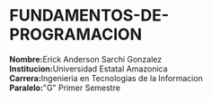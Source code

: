 # FUNDAMENTOS-DE-PROGRAMACION
<strong>Nombre:</strong>Erick Anderson Sarchi Gonzalez <br>
<strong>Institucion:</strong>Universidad Estatal Amazonica <br>
<strong>Carrera:</strong>Ingenieria en Tecnologias de la Informacion <br>
<strong>Paralelo:</strong>"G" Primer Semestre
